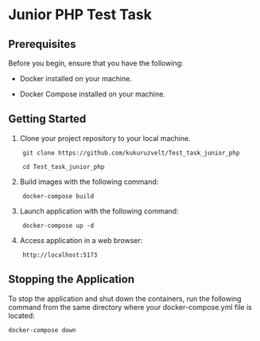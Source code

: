 # Junior PHP Test Task

## Prerequisites
Before you begin, ensure that you have the following:

- Docker installed on your machine.

- Docker Compose installed on your machine. 

## Getting Started

1. Clone your project repository to your local machine.

```
    git clone https://github.com/kukuruzvelt/Test_task_junior_php
   
    cd Test_task_junior_php
```

2. Build images with the following command:

```
    docker-compose build
```

3. Launch application with the following command:

```
    docker-compose up -d
```

4. Access application in a web browser:

```
    http://localhost:5173
```

## Stopping the Application

To stop the application and shut down the containers, run the following command from the same directory where your
docker-compose.yml file is located:

```
docker-compose down
```
